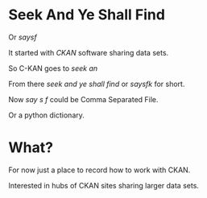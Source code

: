 # Seek And Ye Shall Find

Or *saysf*

It started with *CKAN* software sharing data sets.

So C-KAN goes to *seek an*

From there *seek and ye shall find* or *saysfk* for short.


Now *say s f* could be Comma Separated File.

Or a python dictionary.


# What?

For now just a place to record how to work with CKAN.

Interested in hubs of CKAN sites sharing larger data sets.

